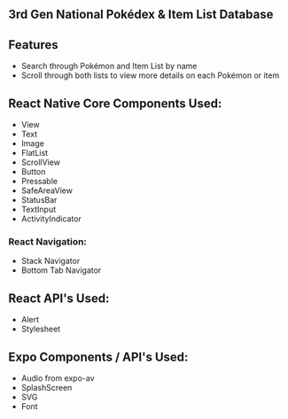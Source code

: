 ## 3rd Gen National Pokédex & Item List Database

## Features

-   Search through Pokémon and Item List by name
-   Scroll through both lists to view more details on each Pokémon or item

## React Native Core Components Used:

-   View
-   Text
-   Image
-   FlatList
-   ScrollView
-   Button
-   Pressable
-   SafeAreaView
-   StatusBar
-   TextInput
-   ActivityIndicator

### React Navigation:

-   Stack Navigator
-   Bottom Tab Navigator

## React API's Used:

-   Alert
-   Stylesheet

## Expo Components / API's Used:

-   Audio from expo-av
-   SplashScreen
-   SVG
-   Font
